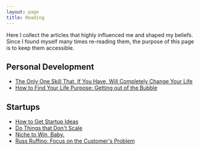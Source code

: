 ```yaml
---
layout: page
title: Reading
---
```


Here I collect the articles that highly influenced me and shaped my beliefs. Since I found myself many times
re-reading them, the purpose of this page is to keep them accessible.

## Personal Development
* [The Only One Skill That, If You Have, Will Completely Change Your Life](http://growthzer.com/one-skill/)
* [How to Find Your Life Purpose: Getting out of the Bubble](https://zenhabits.net/life-purpose/)

## Startups
* [How to Get Startup Ideas](http://paulgraham.com/startupideas.html)
* [Do Things that Don't Scale](http://paulgraham.com/ds.html)
* [Niche to Win, Baby.](https://500hats.com/niche-to-win-baby-934eba97f28c)
* [Russ Ruffino: Focus on the Customer's Problem](http://www.inc.com/empact/the-business-philosophy-that-grew-my-business-from-120k-to-2-4m-in-30-days.html)
